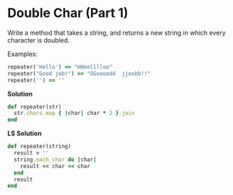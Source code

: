 # Double Char (Part 1)

Write a method that takes a string, and returns a new string in which every character is doubled.

Examples:

```ruby
repeater('Hello') == "HHeelllloo"
repeater("Good job!") == "GGoooodd  jjoobb!!"
repeater('') == ''
```

**Solution**

```ruby
def repeater(str)
  str.chars.map { |char| char * 2 }.join
end
```

**LS Solution**

```ruby
def repeater(string)
  result = ''
  string.each_char do |char|
    result << char << char
  end
  result
end
```

